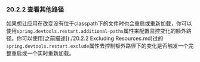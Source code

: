 ### 20.2.2 查看其他路径

如果想让应用在改变没有位于classpath下的文件时也会重启或重新加载，你可以使用`spring.devtools.restart.additional-paths`属性来配置监控变化的额外路径。你可以使用[之前描述](./20.2.2 Excluding Resources.md)过的`spring.devtools.restart.exclude`属性去控制额外路径下的变化是否触发一个完整重启或一个实时重新加载。

